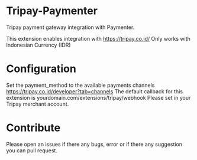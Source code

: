 # Tripay-Paymenter
Tripay payment gateway integration with Paymenter.

This extension enables integration with https://tripay.co.id/ Only works with Indonesian Currency (IDR)

# Configuration
Set the payment_method to the available payments channels https://tripay.co.id/developer?tab=channels
The default callback for this extension is yourdomain.com/extensions/tripay/webhook
Please set in your Tripay merchant account.

# Contribute
Please open an issues if there any bugs, error or if there any suggestion you can pull request.
